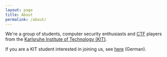 ```yaml
---
layout: page
title: About
permalink: /about/
---
```


We're a group of students, computer security enthusiasts and [CTF](https://ctftime.org/ctf-wtf/) players from the [Karlsruhe Institute of Technology (KIT)](http://www.kit.edu/english).

If you are a KIT student interested in joining us, see [here](/we-want-you) (German).
